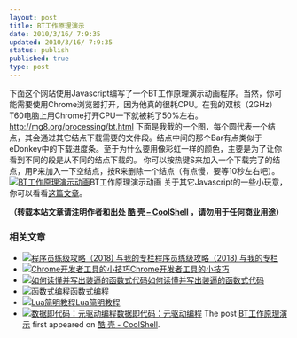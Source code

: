 ```yaml
---
layout: post
title: BT工作原理演示
date: 2010/3/16/ 7:9:35
updated: 2010/3/16/ 7:9:35
status: publish
published: true
type: post
---
```



下面这个网站使用Javascript编写了一个BT工作原理演示动画程序。当然，你可能需要使用Chrome浏览器打开，因为他真的很耗CPU。在我的双核（2GHz）T60电脑上用Chrome打开CPU一下就被耗了50%左右。
<http://mg8.org/processing/bt.html>
下面是我截的一个图，每个圆代表一个结点，其会通过其它结点下载需要的文件段。结点中间的那个Bar有点类似于eDonkey中的下载进度条。至于为什么要用像彩虹一样的颜色，主要是为了让你看到不同的段是从不同的结点下载的。
你可以按热键S来加入一个下载完了的结点，用P来加入一下空结点，按R来删除一个结点（有点慢，要等10秒左右吧）。
[![](https://coolshell.cn/wp-content/uploads/2010/03/bt_js_demo.jpg "BT工作原理演示动画")](https://coolshell.cn/wp-content/uploads/2010/03/bt_js_demo.jpg)BT工作原理演示动画
关于其它Javascript的一些小玩意，你可以看看[这篇文章](https://coolshell.cn/articles/1932.html "哥是玩程序的")。



**（转载本站文章请注明作者和出处 [酷 壳 – CoolShell](https://coolshell.cn/) ，请勿用于任何商业用途）**



### 相关文章

* [![程序员练级攻略（2018)  与我的专栏](https://coolshell.cn/wp-content/uploads/2018/05/300x262-150x150.jpg)](https://coolshell.cn/articles/18360.html)[程序员练级攻略（2018) 与我的专栏](https://coolshell.cn/articles/18360.html)
* [![Chrome开发者工具的小技巧](https://coolshell.cn/wp-content/uploads/2017/01/pretty-code-150x150.gif)](https://coolshell.cn/articles/17634.html)[Chrome开发者工具的小技巧](https://coolshell.cn/articles/17634.html)
* [![如何读懂并写出装逼的函数式代码](https://coolshell.cn/wp-content/uploads/2016/10/drawing-recursive-150x150.jpg)](https://coolshell.cn/articles/17524.html)[如何读懂并写出装逼的函数式代码](https://coolshell.cn/articles/17524.html)
* [![函数式编程](https://coolshell.cn/wp-content/uploads/2013/12/yoda-lambda-150x150.png)](https://coolshell.cn/articles/10822.html)[函数式编程](https://coolshell.cn/articles/10822.html)
* [![Lua简明教程](https://coolshell.cn/wp-content/uploads/2013/12/lua-150x150.gif)](https://coolshell.cn/articles/10739.html)[Lua简明教程](https://coolshell.cn/articles/10739.html)
* [![数据即代码：元驱动编程](https://coolshell.cn/wp-content/plugins/wordpress-23-related-posts-plugin/static/thumbs/24.jpg)](https://coolshell.cn/articles/10337.html)[数据即代码：元驱动编程](https://coolshell.cn/articles/10337.html)
The post [BT工作原理演示](https://coolshell.cn/articles/2184.html) first appeared on [酷 壳 - CoolShell](https://coolshell.cn).